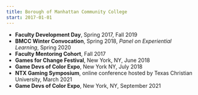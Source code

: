 ```yaml
---
title: Borough of Manhattan Community College
start: 2017-01-01
---
```


* **Faculty Development Day**, Spring 2017, Fall 2019
* **BMCC Winter Convocation**, Spring 2018, *Panel on Experiential Learning*, Spring 2020
* **Faculty Mentoring Cohort**, Fall 2017
* **Games for Change Festival**, New York, NY, June 2018
* **Game Devs of Color Expo**, New York NY, July 2018
* **NTX Gaming Symposium**,  online conference hosted by Texas Christian University, March 2021 
* **Game Devs of Color Expo**, New York, NY, September 2021
